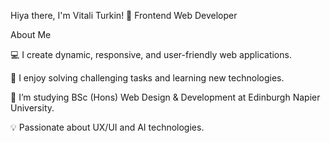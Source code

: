 Hiya there, I'm Vitali Turkin! 👋
Frontend Web Developer
  
About Me

💻 I create dynamic, responsive, and user-friendly web applications. 

🚀 I enjoy solving challenging tasks and learning new technologies.

🌱 I’m studying BSc (Hons) Web Design & Development at Edinburgh Napier University.

💡 Passionate about UX/UI and AI technologies.
